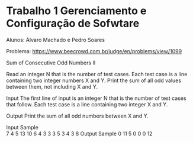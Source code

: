 # Trabalho 1 Gerenciamento e Configuração de Sofwtare
Alunos: Álvaro Machado e Pedro Soares

Problema: https://www.beecrowd.com.br/judge/en/problems/view/1099

Sum of Consecutive Odd Numbers II


Read an integer N that is the number of test cases. Each test case is a line containing two integer numbers X and Y. Print the sum of all odd values between them, not including X and Y.

Input
The first line of input is an integer N that is the number of test cases that follow. Each test case is a line containing two integer X and Y.

Output
Print the sum of all odd numbers between X and Y.

Input Sample	
7
4 5
13 10
6 4
3 3
3 5
3 4
3 8
Output Sample
0
11
5
0
0
0
12


